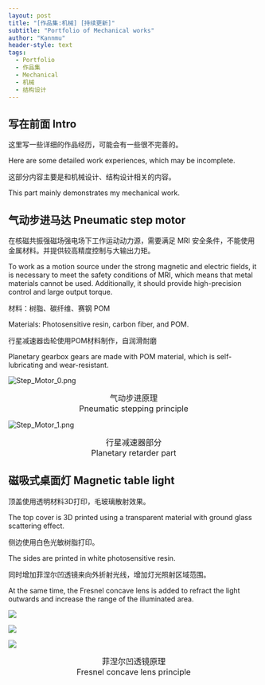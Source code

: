 ```yaml
---
layout: post
title: "[作品集:机械] [持续更新]"
subtitle: "Portfolio of Mechanical works"
author: "Kannmu"
header-style: text
tags:
  - Portfolio
  - 作品集
  - Mechanical
  - 机械
  - 结构设计
---
```

## 写在前面 Intro

这里写一些详细的作品经历，可能会有一些很不完善的。

Here are some detailed work experiences, which may be incomplete.

这部分内容主要是和机械设计、结构设计相关的内容。

This part mainly demonstrates my mechanical work.

## 气动步进马达 Pneumatic step motor

在核磁共振强磁场强电场下工作运动动力源，需要满足 MRI 安全条件，不能使用金属材料。并提供较高精度控制与大输出力矩。

To work as a motion source under the strong magnetic and electric fields, it is necessary to meet the safety conditions of MRI, which means that metal materials cannot be used. Additionally, it should provide high-precision control and large output torque.

材料：树脂、碳纤维、赛钢 POM

Materials: Photosensitive resin, carbon fiber, and POM.

行星减速器齿轮使用POM材料制作，自润滑耐磨

Planetary gearbox gears are made with POM material, which is self-lubricating and wear-resistant.

![Step_Motor_0.png](https://p.sda1.dev/19/2df6230995a131ae652eb361df4dd260/Step_Motor_0.png)

<center><font size = 3> 气动步进原理 <br> Pneumatic stepping principle </font></center>

![Step_Motor_1.png](https://p.sda1.dev/19/a51f713d7a7fc3b83dc9bccedfa4e399/Step_Motor_1.png)

<center><font size = 3> 行星减速器部分 <br> Planetary retarder part </font></center>

## 磁吸式桌面灯 Magnetic table light

顶盖使用透明材料3D打印，毛玻璃散射效果。

The top cover is 3D printed using a transparent material with ground glass scattering effect.

侧边使用白色光敏树脂打印。

The sides are printed in white photosensitive resin.

同时增加菲涅尔凹透镜来向外折射光线，增加灯光照射区域范围。

At the same time, the Fresnel concave lens is added to refract the light outwards and increase the range of the illuminated area.

![](../../../../../img/Tch/Light_0.jpg)

![](../../../../../img/Tch/Light_1.jpg)

![](../../../../../img/Tch/Light_3.png)

<center><font size = 3> 菲涅尔凹透镜原理 <br> Fresnel concave lens principle </font></center>
